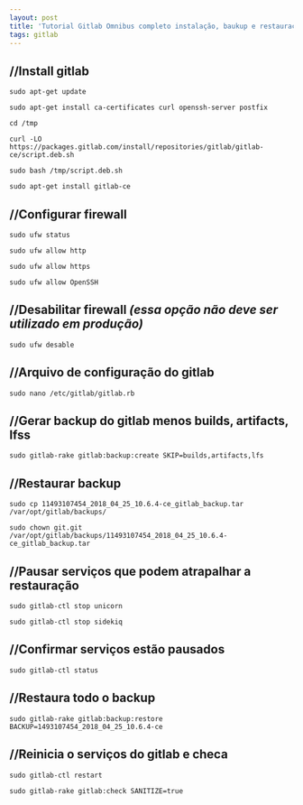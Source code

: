 ```yaml
---
layout: post
title: 'Tutorial Gitlab Omnibus completo instalação, baukup e restauração '
tags: gitlab
---
```

## //Install gitlab

```
sudo apt-get update
```

```
sudo apt-get install ca-certificates curl openssh-server postfix
```

```
cd /tmp
```

```
curl -LO https://packages.gitlab.com/install/repositories/gitlab/gitlab-ce/script.deb.sh
```

```
sudo bash /tmp/script.deb.sh
```

```
sudo apt-get install gitlab-ce
```

## //Configurar firewall

```
sudo ufw status
```

```
sudo ufw allow http
```

```
sudo ufw allow https
```

```
sudo ufw allow OpenSSH
```

## //Desabilitar firewall _(essa opção não deve ser utilizado em produção)_

```
sudo ufw desable
```

## //Arquivo de configuração do gitlab

```
sudo nano /etc/gitlab/gitlab.rb
```

## //Gerar backup do gitlab menos builds, artifacts, lfss

```
sudo gitlab-rake gitlab:backup:create SKIP=builds,artifacts,lfs
```

## //Restaurar backup

```
sudo cp 11493107454_2018_04_25_10.6.4-ce_gitlab_backup.tar /var/opt/gitlab/backups/
```

```
sudo chown git.git /var/opt/gitlab/backups/11493107454_2018_04_25_10.6.4-ce_gitlab_backup.tar
```

## //Pausar serviços que podem atrapalhar a restauração

```
sudo gitlab-ctl stop unicorn
```

```
sudo gitlab-ctl stop sidekiq
```

## //Confirmar serviços estão pausados

```
sudo gitlab-ctl status
```

## //Restaura todo o backup

```
sudo gitlab-rake gitlab:backup:restore BACKUP=1493107454_2018_04_25_10.6.4-ce
```

## //Reinicia o serviços do gitlab e checa

```
sudo gitlab-ctl restart
```

```
sudo gitlab-rake gitlab:check SANITIZE=true
```
